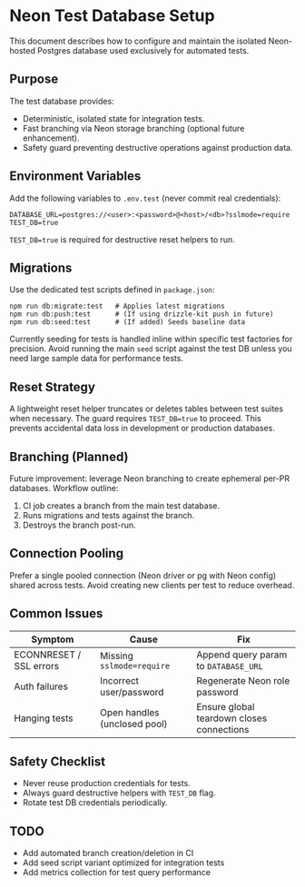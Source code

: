 # Neon Test Database Setup

This document describes how to configure and maintain the isolated Neon-hosted Postgres database used exclusively for automated tests.

## Purpose
The test database provides:
- Deterministic, isolated state for integration tests.
- Fast branching via Neon storage branching (optional future enhancement).
- Safety guard preventing destructive operations against production data.

## Environment Variables
Add the following variables to `.env.test` (never commit real credentials):
```
DATABASE_URL=postgres://<user>:<password>@<host>/<db>?sslmode=require
TEST_DB=true
```
`TEST_DB=true` is required for destructive reset helpers to run.

## Migrations
Use the dedicated test scripts defined in `package.json`:
```
npm run db:migrate:test   # Applies latest migrations
npm run db:push:test      # (If using drizzle-kit push in future)
npm run db:seed:test      # (If added) Seeds baseline data
```
Currently seeding for tests is handled inline within specific test factories for precision. Avoid running the main `seed` script against the test DB unless you need large sample data for performance tests.

## Reset Strategy
A lightweight reset helper truncates or deletes tables between test suites when necessary. The guard requires `TEST_DB=true` to proceed. This prevents accidental data loss in development or production databases.

## Branching (Planned)
Future improvement: leverage Neon branching to create ephemeral per-PR databases. Workflow outline:
1. CI job creates a branch from the main test database.
2. Runs migrations and tests against the branch.
3. Destroys the branch post-run.

## Connection Pooling
Prefer a single pooled connection (Neon driver or pg with Neon config) shared across tests. Avoid creating new clients per test to reduce overhead.

## Common Issues
| Symptom | Cause | Fix |
| ------- | ----- | --- |
| ECONNRESET / SSL errors | Missing `sslmode=require` | Append query param to `DATABASE_URL` |
| Auth failures | Incorrect user/password | Regenerate Neon role password |
| Hanging tests | Open handles (unclosed pool) | Ensure global teardown closes connections |

## Safety Checklist
- Never reuse production credentials for tests.
- Always guard destructive helpers with `TEST_DB` flag.
- Rotate test DB credentials periodically.

## TODO
- Add automated branch creation/deletion in CI
- Add seed script variant optimized for integration tests
- Add metrics collection for test query performance
